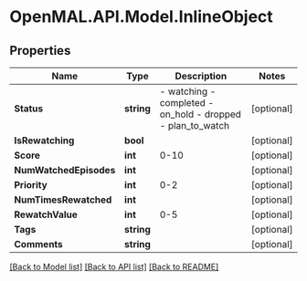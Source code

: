 # OpenMAL.API.Model.InlineObject
## Properties

Name | Type | Description | Notes
------------ | ------------- | ------------- | -------------
**Status** | **string** | - watching - completed - on_hold - dropped - plan_to_watch  | [optional] 
**IsRewatching** | **bool** |  | [optional] 
**Score** | **int** | 0-10  | [optional] 
**NumWatchedEpisodes** | **int** |  | [optional] 
**Priority** | **int** | 0-2  | [optional] 
**NumTimesRewatched** | **int** |  | [optional] 
**RewatchValue** | **int** | 0-5  | [optional] 
**Tags** | **string** |  | [optional] 
**Comments** | **string** |  | [optional] 

[[Back to Model list]](../README.md#documentation-for-models) [[Back to API list]](../README.md#documentation-for-api-endpoints) [[Back to README]](../README.md)

